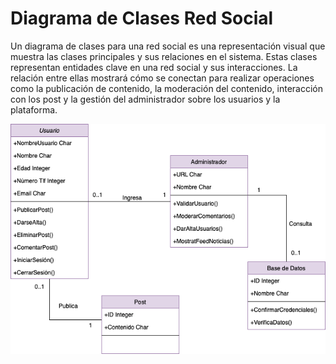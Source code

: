 # Diagrama de Clases Red Social

Un diagrama de clases para una red social es una representación visual que muestra las clases principales y sus relaciones en el sistema. Estas clases representan entidades clave en una red social y sus interacciones. La relación entre ellas mostrará cómo se conectan para realizar operaciones como la publicación de contenido, la moderación del contenido, interacción con los post y la gestión del administrador sobre los usuarios y la plataforma.

![DiagramaClases](https://github.com/nicholelouis/ETS/blob/main/Tema2/DiagramaClases/img/red_social.drawio.png?raw=true)